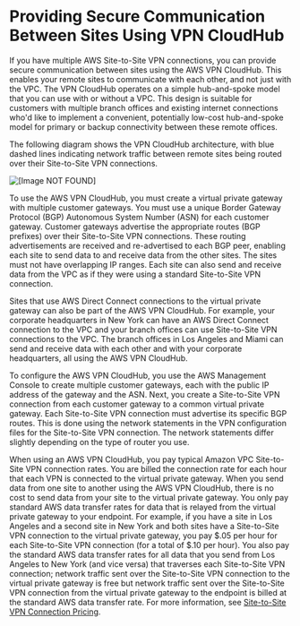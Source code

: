 # Providing Secure Communication Between Sites Using VPN CloudHub<a name="VPN_CloudHub"></a>

If you have multiple AWS Site\-to\-Site VPN connections, you can provide secure communication between sites using the AWS VPN CloudHub\. This enables your remote sites to communicate with each other, and not just with the VPC\. The VPN CloudHub operates on a simple hub\-and\-spoke model that you can use with or without a VPC\. This design is suitable for customers with multiple branch offices and existing internet connections who'd like to implement a convenient, potentially low\-cost hub\-and\-spoke model for primary or backup connectivity between these remote offices\.

The following diagram shows the VPN CloudHub architecture, with blue dashed lines indicating network traffic between remote sites being routed over their Site\-to\-Site VPN connections\.

![\[Image NOT FOUND\]](http://docs.aws.amazon.com/vpn/latest/s2svpn/images/AWS_VPN_CloudHub-diagram.png)

To use the AWS VPN CloudHub, you must create a virtual private gateway with multiple customer gateways\. You must use a unique Border Gateway Protocol \(BGP\) Autonomous System Number \(ASN\) for each customer gateway\. Customer gateways advertise the appropriate routes \(BGP prefixes\) over their Site\-to\-Site VPN connections\. These routing advertisements are received and re\-advertised to each BGP peer, enabling each site to send data to and receive data from the other sites\. The sites must not have overlapping IP ranges\. Each site can also send and receive data from the VPC as if they were using a standard Site\-to\-Site VPN connection\.

Sites that use AWS Direct Connect connections to the virtual private gateway can also be part of the AWS VPN CloudHub\. For example, your corporate headquarters in New York can have an AWS Direct Connect connection to the VPC and your branch offices can use Site\-to\-Site VPN connections to the VPC\. The branch offices in Los Angeles and Miami can send and receive data with each other and with your corporate headquarters, all using the AWS VPN CloudHub\.

To configure the AWS VPN CloudHub, you use the AWS Management Console to create multiple customer gateways, each with the public IP address of the gateway and the ASN\. Next, you create a Site\-to\-Site VPN connection from each customer gateway to a common virtual private gateway\. Each Site\-to\-Site VPN connection must advertise its specific BGP routes\. This is done using the network statements in the VPN configuration files for the Site\-to\-Site VPN connection\. The network statements differ slightly depending on the type of router you use\.

When using an AWS VPN CloudHub, you pay typical Amazon VPC Site\-to\-Site VPN connection rates\. You are billed the connection rate for each hour that each VPN is connected to the virtual private gateway\. When you send data from one site to another using the AWS VPN CloudHub, there is no cost to send data from your site to the virtual private gateway\. You only pay standard AWS data transfer rates for data that is relayed from the virtual private gateway to your endpoint\. For example, if you have a site in Los Angeles and a second site in New York and both sites have a Site\-to\-Site VPN connection to the virtual private gateway, you pay $\.05 per hour for each Site\-to\-Site VPN connection \(for a total of $\.10 per hour\)\. You also pay the standard AWS data transfer rates for all data that you send from Los Angeles to New York \(and vice versa\) that traverses each Site\-to\-Site VPN connection; network traffic sent over the Site\-to\-Site VPN connection to the virtual private gateway is free but network traffic sent over the Site\-to\-Site VPN connection from the virtual private gateway to the endpoint is billed at the standard AWS data transfer rate\. For more information, see [Site\-to\-Site VPN Connection Pricing](http://aws.amazon.com/vpn/pricing/)\.